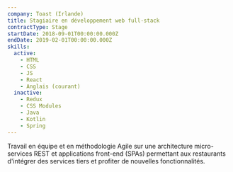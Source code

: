 ```yaml
---
company: Toast (Irlande)
title: Stagiaire en développement web full-stack
contractType: Stage
startDate: 2018-09-01T00:00:00.000Z
endDate: 2019-02-01T00:00:00.000Z
skills:
  active:
    - HTML
    - CSS
    - JS
    - React
    - Anglais (courant)
  inactive:
    - Redux
    - CSS Modules
    - Java
    - Kotlin
    - Spring
---
```


Travail en équipe et en méthodologie Agile sur une architecture micro-services REST et applications front-end (SPAs) permettant aux restaurants d'intégrer des services tiers et profiter de nouvelles fonctionnalités.
